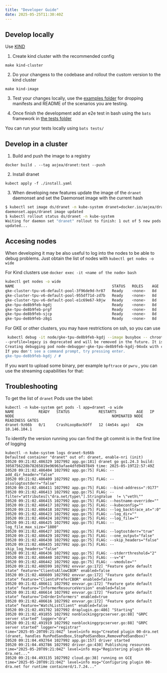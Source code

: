 ```yaml
---
title: "Developer Guide"
date: 2025-05-25T11:30:40Z
---
```



## Develop locally

Use [KIND](https://kind.sigs.k8s.io/)

1. Create kind cluster with the recommended config

```
make kind-cluster
```

2. Do your changess to the codebase and rollout the custom version to the kind
   cluster

```
make kind-image
```

3. Test your changes locally, use the [examples folder](./examples) for dropping manifests
and README of the scenarios you are testing.

4. Once finish the development add an e2e test in bash using the `bats`
   framework in [the tests folder](./tests)

You can run your tests locally using `bats tests/`


## Develop in a cluster


1. Build and push the image to a registry

```
docker build . --tag aojea/dranet:test --push
```

2. Install dranet

```
kubect apply -f ./install.yaml
```

3. When developing new features update the image of the `dranet` daemonset and set the Daemonset image with the current hash

```sh
$ kubectl set image ds/dranet -n kube-system dranet=docker.io/aojea/dranet:test@sha256:0e3ded3f62041a71e5589ffce92ff110be95ed772b2eb23ad5f285bb0147a425
daemonset.apps/dranet image updated
$ kubectl rollout status ds/dranet -n kube-system
Waiting for daemon set "dranet" rollout to finish: 1 out of 5 new pods have been
updated...
```

## Accesing nodes

When developing it may be also useful to log into the nodes to be able to debug problems. Just obtain the list of nodes with `kubectl get nodes -o wide`

For Kind clusters use `docker exec -it <name of the node> bash`

```sh
kubectl get nodes -o wide
NAME                                            STATUS   ROLES    AGE   VERSION               INTERNAL-IP   EXTERNAL-IP      OS-IMAGE                             KERNEL-VERSION   CONTAINER-RUNTIME
gke-cluster-tpu-v6-default-pool-3f96de9d-hr87   Ready    <none>   8d    v1.33.1-gke.1107000   10.202.0.21   34.162.194.173   Container-Optimized OS from Google   6.6.87+          containerd://2.0.4
gke-cluster-tpu-v6-default-pool-955df71d-zd7b   Ready    <none>   8d    v1.33.1-gke.1107000   10.202.0.15   34.162.239.241   Container-Optimized OS from Google   6.6.87+          containerd://2.0.4
gke-cluster-tpu-v6-default-pool-e1c69e67-k0jw   Ready    <none>   8d    v1.33.1-gke.1107000   10.202.0.20   34.162.209.25    Container-Optimized OS from Google   6.6.87+          containerd://2.0.4
gke-tpu-de8b9feb-kgdj                           Ready    <none>   8d    v1.33.1-gke.1107000   10.202.0.26   34.162.163.69    Container-Optimized OS from Google   6.6.87+          containerd://2.0.4
gke-tpu-de8b9feb-prgf                           Ready    <none>   8d    v1.33.1-gke.1107000   10.202.0.24   34.162.144.5     Container-Optimized OS from Google   6.6.87+          containerd://2.0.4
gke-tpu-de8b9feb-sjcp                           Ready    <none>   8d    v1.33.1-gke.1107000   10.202.0.27   34.162.117.62    Container-Optimized OS from Google   6.6.87+          containerd://2.0.4
gke-tpu-de8b9feb-z8g1                           Ready    <none>   8d    v1.33.1-gke.1107000   10.202.0.25   34.162.239.83    Container-Optimized OS from Google   6.6.87+          containerd://2.0.4
```

For GKE or other clusters, you may have restrictions on ssh, so you can use

```sh
 kubectl debug -it node/gke-tpu-de8b9feb-kgdj --image busybox -- chroot /host
--profile=legacy is deprecated and will be removed in the future. It is recommended to explicitly specify a profile, for example "--profile=general".
Creating debugging pod node-debugger-gke-tpu-de8b9feb-kgdj-94xdx with container debugger on node gke-tpu-de8b9feb-kgdj.
If you don't see a command prompt, try pressing enter.
gke-tpu-de8b9feb-kgdj / #
```

If you want to upload some binary, per example `bpftrace` or `pwru` , you can use the streaming capabilities for that:

## Troubleshooting

To get the list of `dranet` Pods use the label:

```
kubectl -n kube-system get pods -l app=dranet -o wide
NAME           READY   STATUS             RESTARTS         AGE   IP              NODE                                            NOMINATED NODE   READINESS GATES
dranet-9z66b   0/1     CrashLoopBackOff   12 (4m54s ago)   42m   10.146.104.1
```

To identify the version running you can find the git commit is in the first line of logging

```
kubectl -n kube-system logs dranet-9z66b
Defaulted container "dranet" out of: dranet, enable-nri (init)
I0520 09:21:02.486329 1027992 app.go:181] dranet go go1.24.3 build: 3058756228b78265819e96963afae4dfd9497849 time: 2025-05-19T22:57:49Z
I0520 09:21:02.486404 1027992 app.go:75] FLAG: --add_dir_header="false"
I0520 09:21:02.486409 1027992 app.go:75] FLAG: --alsologtostderr="false"
I0520 09:21:02.486411 1027992 app.go:75] FLAG: --bind-address=":9177"
I0520 09:21:02.486413 1027992 app.go:75] FLAG: --filter="attributes[\"dra.net/type\"].StringValue  != \"veth\""
I0520 09:21:02.486415 1027992 app.go:75] FLAG: --hostname-override=""
I0520 09:21:02.486417 1027992 app.go:75] FLAG: --kubeconfig=""
I0520 09:21:02.486418 1027992 app.go:75] FLAG: --log_backtrace_at=":0"
I0520 09:21:02.486423 1027992 app.go:75] FLAG: --log_dir=""
I0520 09:21:02.486424 1027992 app.go:75] FLAG: --log_file=""
I0520 09:21:02.486425 1027992 app.go:75] FLAG: --log_file_max_size="1800"
I0520 09:21:02.486427 1027992 app.go:75] FLAG: --logtostderr="true"
I0520 09:21:02.486429 1027992 app.go:75] FLAG: --one_output="false"
I0520 09:21:02.486430 1027992 app.go:75] FLAG: --skip_headers="false"
I0520 09:21:02.486435 1027992 app.go:75] FLAG: --skip_log_headers="false"
I0520 09:21:02.486436 1027992 app.go:75] FLAG: --stderrthreshold="2"
I0520 09:21:02.486440 1027992 app.go:75] FLAG: --v="4"
I0520 09:21:02.486442 1027992 app.go:75] FLAG: --vmodule=""
I0520 09:21:02.486599 1027992 envvar.go:172] "Feature gate default state" feature="ClientsAllowCBOR" enabled=false
I0520 09:21:02.486609 1027992 envvar.go:172] "Feature gate default state" feature="ClientsPreferCBOR" enabled=false
I0520 09:21:02.486611 1027992 envvar.go:172] "Feature gate default state" feature="InformerResourceVersion" enabled=false
I0520 09:21:02.486614 1027992 envvar.go:172] "Feature gate default state" feature="InOrderInformers" enabled=true
I0520 09:21:02.486616 1027992 envvar.go:172] "Feature gate default state" feature="WatchListClient" enabled=false
I0520 09:21:02.491702 1027992 draplugin.go:486] "Starting"
I0520 09:21:02.491855 1027992 nonblockinggrpcserver.go:88] "GRPC server started" logger="dra"
I0520 09:21:02.491919 1027992 nonblockinggrpcserver.go:88] "GRPC server started" logger="registrar"
time="2025-05-20T09:21:04Z" level=info msg="Created plugin 00-dra.net (dranet, handles RunPodSandbox,StopPodSandbox,RemovePodSandbox)"
I0520 09:21:04.492764 1027992 app.go:157] driver started
I0520 09:21:04.492786 1027992 driver.go:430] Publishing resources
time="2025-05-20T09:21:04Z" level=info msg="Registering plugin 00-dra.net..."
I0520 09:21:04.493135 1027992 cloud.go:38] running on GCE
time="2025-05-20T09:21:04Z" level=info msg="Configuring plugin 00-dra.net for runtime containerd/1.7.24..."
```
